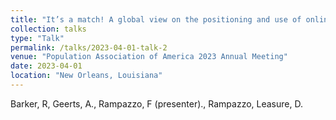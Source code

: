 ```yaml
---
title: "It’s a match! A global view on the positioning and use of online dating apps"
collection: talks
type: "Talk"
permalink: /talks/2023-04-01-talk-2
venue: "Population Association of America 2023 Annual Meeting"
date: 2023-04-01
location: "New Orleans, Louisiana"
---
```


Barker, R, Geerts, A., Rampazzo, F (presenter)., Rampazzo, Leasure, D.
